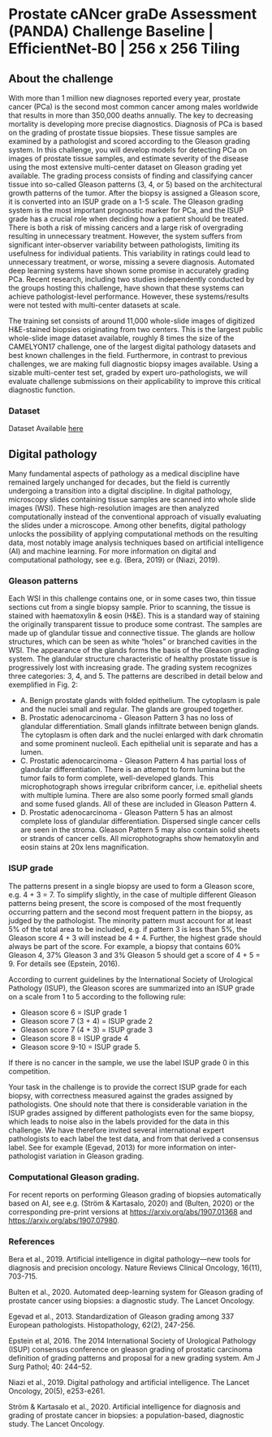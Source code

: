# Prostate cANcer graDe Assessment (PANDA) Challenge Baseline | EfficientNet-B0 | 256 x 256 Tiling

## About the challenge

With more than 1 million new diagnoses reported every year, prostate cancer (PCa) is the second most common cancer among males worldwide that results in more than 350,000 deaths annually. The key to decreasing mortality is developing more precise diagnostics. Diagnosis of PCa is based on the grading of prostate tissue biopsies. These tissue samples are examined by a pathologist and scored according to the Gleason grading system. In this challenge, you will develop models for detecting PCa on images of prostate tissue samples, and estimate severity of the disease using the most extensive multi-center dataset on Gleason grading yet available.
The grading process consists of finding and classifying cancer tissue into so-called Gleason patterns (3, 4, or 5) based on the architectural growth patterns of the tumor. After the biopsy is assigned a Gleason score, it is converted into an ISUP grade on a 1-5 scale. The Gleason grading system is the most important prognostic marker for PCa, and the ISUP grade has a crucial role when deciding how a patient should be treated. There is both a risk of missing cancers and a large risk of overgrading resulting in unnecessary treatment. However, the system suffers from significant inter-observer variability between pathologists, limiting its usefulness for individual patients. This variability in ratings could lead to unnecessary treatment, or worse, missing a severe diagnosis.
Automated deep learning systems have shown some promise in accurately grading PCa. Recent research, including two studies independently conducted by the groups hosting this challenge, have shown that these systems can achieve pathologist-level performance. However, these systems/results were not tested with multi-center datasets at scale.

The training set consists of around 11,000 whole-slide images of digitized H&E-stained biopsies originating from two centers. This is the largest public whole-slide image dataset available, roughly 8 times the size of the CAMELYON17 challenge, one of the largest digital pathology datasets and best known challenges in the field. Furthermore, in contrast to previous challenges, we are making full diagnostic biopsy images available. Using a sizable multi-center test set, graded by expert uro-pathologists, we will evaluate challenge submissions on their applicability to improve this critical diagnostic function.

### Dataset

Dataset Available [here](https://www.kaggle.com/c/prostate-cancer-grade-assessment)

## Digital pathology
Many fundamental aspects of pathology as a medical discipline have remained largely unchanged for decades, but the field is currently undergoing a transition into a digital discipline. In digital pathology, microscopy slides containing tissue samples are scanned into whole slide images (WSI). These high-resolution images are then analyzed computationally instead of the conventional approach of visually evaluating the slides under a microscope. Among other benefits, digital pathology unlocks the possibility of applying computational methods on the resulting data, most notably image analysis techniques based on artificial intelligence (AI) and machine learning. For more information on digital and computational pathology, see e.g. (Bera, 2019) or (Niazi, 2019).

### Gleason patterns
Each WSI in this challenge contains one, or in some cases two, thin tissue sections cut from a single biopsy sample. Prior to scanning, the tissue is stained with haematoxylin & eosin (H&E). This is a standard way of staining the originally transparent tissue to produce some contrast. The samples are made up of glandular tissue and connective tissue. The glands are hollow structures, which can be seen as white “holes” or branched cavities in the WSI. The appearance of the glands forms the basis of the Gleason grading system. The glandular structure characteristic of healthy prostate tissue is progressively lost with increasing grade. The grading system recognizes three categories: 3, 4, and 5. The patterns are described in detail below and exemplified in Fig. 2:

* A. Benign prostate glands with folded epithelium. The cytoplasm is pale and the nuclei small and regular. The glands are grouped together.
* B. Prostatic adenocarcinoma - Gleason Pattern 3 has no loss of glandular differentiation. Small glands infiltrate between benign glands. The cytoplasm is often dark and the nuclei enlarged with dark chromatin and some prominent nucleoli. Each epithelial unit is separate and has a lumen.
* C. Prostatic adenocarcinoma - Gleason Pattern 4 has partial loss of glandular differentiation. There is an attempt to form lumina but the tumor fails to form complete, well-developed glands. This microphotograph shows irregular cribriform cancer, i.e. epithelial sheets with multiple lumina. There are also some poorly formed small glands and some fused glands. All of these are included in Gleason Pattern 4.
* D. Prostatic adenocarcinoma - Gleason Pattern 5 has an almost complete loss of glandular differentiation. Dispersed single cancer cells are seen in the stroma. Gleason Pattern 5 may also contain solid sheets or strands of cancer cells. All microphotographs show hematoxylin and eosin stains at 20x lens magnification.





### ISUP grade

The patterns present in a single biopsy are used to form a Gleason score, e.g. 4 + 3 = 7. To simplify slightly, in the case of multiple different Gleason patterns being present, the score is composed of the most frequently occurring pattern and the second most frequent pattern in the biopsy, as judged by the pathologist. The minority pattern must account for at least 5% of the total area to be included, e.g. if pattern 3 is less than 5%, the Gleason score 4 + 3 will instead be 4 + 4. Further, the highest grade should always be part of the score. For example, a biopsy that contains 60% Gleason 4, 37% Gleason 3 and 3% Gleason 5 should get a score of 4 + 5 = 9. For details see (Epstein, 2016).

According to current guidelines by the International Society of Urological Pathology (ISUP), the Gleason scores are summarized into an ISUP grade on a scale from 1 to 5 according to the following rule:

* Gleason score 6 = ISUP grade 1 
* Gleason score 7 (3 + 4) = ISUP grade 2 
* Gleason score 7 (4 + 3) = ISUP grade 3 
* Gleason score 8 = ISUP grade 4 
* Gleason score 9-10 = ISUP grade 5.

If there is no cancer in the sample, we use the label ISUP grade 0 in this competition. 

Your task in the challenge is to provide the correct ISUP grade for each biopsy, with correctness measured against the grades assigned by pathologists. One should note that there is considerable variation in the ISUP grades assigned by different pathologists even for the same biopsy, which leads to noise also in the labels provided for the data in this challenge. We have therefore invited several international expert pathologists to each label the test data, and from that derived a consensus label. See for example (Egevad, 2013) for more information on inter-pathologist variation in Gleason grading.

### Computational Gleason grading.

For recent reports on performing Gleason grading of biopsies automatically based on AI, see e.g. (Ström & Kartasalo, 2020) and (Bulten, 2020) or the corresponding pre-print versions at https://arxiv.org/abs/1907.01368 and https://arxiv.org/abs/1907.07980.

### References

Bera et al., 2019. Artificial intelligence in digital pathology—new tools for diagnosis and precision oncology. Nature Reviews Clinical Oncology, 16(11), 703-715.

Bulten et al., 2020. Automated deep-learning system for Gleason grading of prostate cancer using biopsies: a diagnostic study. The Lancet Oncology.

Egevad et al., 2013. Standardization of Gleason grading among 337 European pathologists. Histopathology, 62(2), 247-256. 

Epstein et al, 2016. The 2014 International Society of Urological Pathology (ISUP) consensus conference on gleason grading of prostatic carcinoma definition of grading patterns and proposal for a new grading system. Am J Surg Pathol; 40: 244–52. 

Niazi et al., 2019. Digital pathology and artificial intelligence. The Lancet Oncology, 20(5), e253-e261. 

Ström & Kartasalo et al., 2020. Artificial intelligence for diagnosis and grading of prostate cancer in biopsies: a population-based, diagnostic study. The Lancet Oncology.
